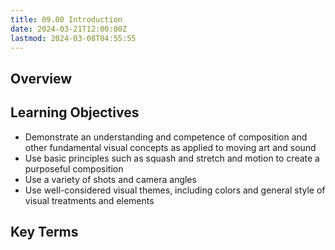 ```yaml
---
title: 09.00 Introduction
date: 2024-03-21T12:00:00Z
lastmod: 2024-03-08T04:55:55
---
```


## Overview

## Learning Objectives

- Demonstrate an understanding and competence of composition and other fundamental visual concepts as applied to moving art and sound
- Use basic principles such as squash and stretch and motion to create a purposeful composition
- Use a variety of shots and camera angles
- Use well-considered visual themes, including colors and general style of visual treatments and elements

## Key Terms
